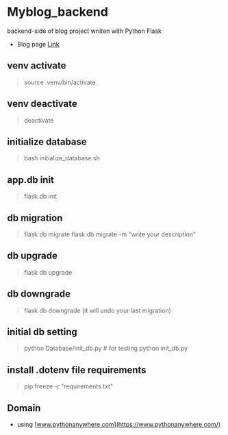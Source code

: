 # Myblog_backend
backend-side of blog project wriiten with Python Flask

 - Blog page [Link](https://blog.bnbong.tk/)

## venv activate
 > source .venv/bin/activate

## venv deactivate
 > deactivate

## initialize database
 > bash initialize_database.sh

## app.db init
 > flask db init

## db migration
 > flask db migrate
 > flask db migrate -m "write your description"

## db upgrade
 > flask db upgrade

## db downgrade
 > flask db downgrade (it will undo your last migration)

## initial db setting
 > python Database/init_db.py # for testing
 > python init_db.py
 
## install .dotenv file requirements
 > pip freeze -r "requirements.txt"

## Domain
 - using [www.pythonanywhere.com](https://www.pythonanywhere.com/)
